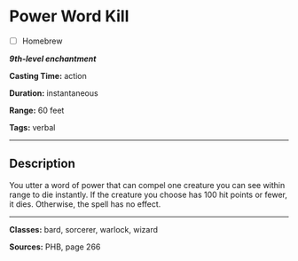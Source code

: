 # Power Word Kill

- [ ] Homebrew

***9th-level enchantment***

**Casting Time:** action

**Duration:** instantaneous

**Range:** 60 feet

**Tags:** verbal

---

## Description
You utter a word of power that can compel one creature you can see within range to die instantly. If the creature you choose has 100 hit points or fewer, it dies. Otherwise, the spell has no effect.

---

**Classes:** bard, sorcerer, warlock, wizard

**Sources:** PHB, page 266
